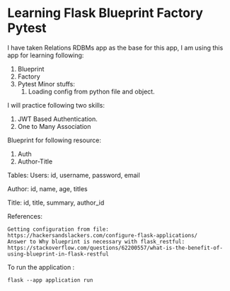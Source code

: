 # Learning Flask Blueprint Factory Pytest

I have taken Relations RDBMs app as the base for this app, 
I am using this app for learning following:
1. Blueprint
2. Factory
3. Pytest
Minor stuffs:
   1. Loading config from python file and object.

I will practice following two skills:
1. JWT Based Authentication.
2. One to Many Association

Blueprint for following resource:
1. Auth
2. Author-Title

Tables:
Users: id, username, password, email

Author: id, name, age, titles

Title: id, title, summary, author_id


References:
```buildoutcfg
Getting configuration from file: https://hackersandslackers.com/configure-flask-applications/
Answer to Why blueprint is necessary with flask_restful: https://stackoverflow.com/questions/62200557/what-is-the-benefit-of-using-blueprint-in-flask-restful
```

To run the application :
```buildoutcfg
flask --app application run
```